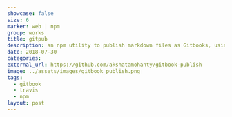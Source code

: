 ```yaml
---
showcase: false
size: 6
marker: web | npm
group: works
title: gitpub
description: an npm utility to publish markdown files as Gitbooks, using Travis.CI
date: 2018-07-30
categories:
external_url: https://github.com/akshatamohanty/gitbook-publish
image: ../assets/images/gitbook_publish.png
tags:
  - gitbook
  - travis
  - npm
layout: post
---
```

